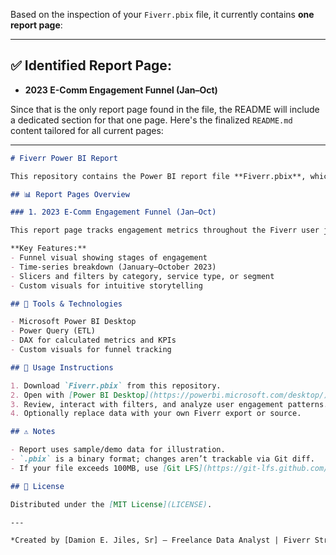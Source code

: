 Based on the inspection of your `Fiverr.pbix` file, it currently contains **one report page**:

---

## ✅ Identified Report Page:

* **2023 E-Comm Engagement Funnel (Jan–Oct)**

Since that is the only report page found in the file, the README will include a dedicated section for that one page. Here's the finalized `README.md` content tailored for all current pages:

---

```markdown
# Fiverr Power BI Report

This repository contains the Power BI report file **Fiverr.pbix**, which visualizes engagement and performance metrics related to freelance activity on the Fiverr platform. The report is designed to help understand and optimize user interaction across the buyer funnel.

## 📊 Report Pages Overview

### 1. 2023 E-Comm Engagement Funnel (Jan–Oct)

This report page tracks engagement metrics throughout the Fiverr user journey, from initial interest to conversion. It helps identify bottlenecks in the engagement funnel and provides visual cues for performance optimization.

**Key Features:**
- Funnel visual showing stages of engagement
- Time-series breakdown (January–October 2023)
- Slicers and filters by category, service type, or segment
- Custom visuals for intuitive storytelling

## 🧰 Tools & Technologies

- Microsoft Power BI Desktop
- Power Query (ETL)
- DAX for calculated metrics and KPIs
- Custom visuals for funnel tracking

## 🚀 Usage Instructions

1. Download `Fiverr.pbix` from this repository.
2. Open with [Power BI Desktop](https://powerbi.microsoft.com/desktop/).
3. Review, interact with filters, and analyze user engagement patterns.
4. Optionally replace data with your own Fiverr export or source.

## ⚠️ Notes

- Report uses sample/demo data for illustration.
- `.pbix` is a binary format; changes aren’t trackable via Git diff.
- If your file exceeds 100MB, use [Git LFS](https://git-lfs.github.com/) for version control.

## 📄 License

Distributed under the [MIT License](LICENSE).

---

*Created by [Damion E. Jiles, Sr] — Freelance Data Analyst | Fiverr Strategy*
```


